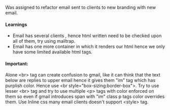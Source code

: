 Was assigned to refactor email sent to clients to new branding with new email.
#### Learnings
- Email has several clients , hence html written need to be checked upon all of them, try using mailtrap.
- Email has one more container in which it renders our html hence we only have some limited available html tags.
#### Important:
Alone \<br> tag can create confusion to gmail, like it can think that the text below are replies to upper email hence it gives them "im" tag which has purplish color. Hence use \<br style="box-sizing:border-box">. Try to use lesser \<br> tag and try to use multiple \<p> tags with color enforced on them so even if gmail introduces span with "im" class p tags color overrides them.
Use Inline css many email clients doesn't support \<style> tag.